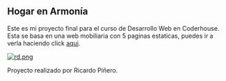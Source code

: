 ## Hogar en Armonía
Este es mi proyecto final para el curso de Desarrollo Web en Coderhouse. Esta se basa en una web mobiliaria con 5 paginas estaticas, puedes ir a verla haciendo click [aqui](https://rikiippp.github.io/PF-RicardPinero/ "aqui").

[![rd.png](https://i.postimg.cc/QxCxZHmd/rd.png)](https://postimg.cc/KRXyncC6)

Proyecto realizado por Ricardo Piñero.

